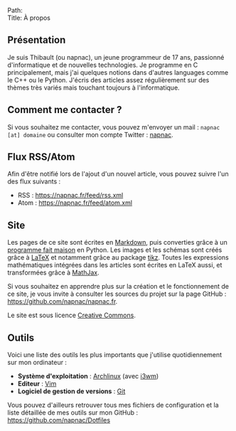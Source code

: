 Path:  
Title: À propos

## Présentation

Je suis Thibault (ou napnac), un jeune programmeur de 17 ans, passionné d'informatique et de nouvelles technologies. Je programme en C principalement, mais j'ai quelques notions dans d'autres languages comme le C++ ou le Python. J'écris des articles assez régulièrement sur des thèmes très variés mais touchant toujours à l'informatique.

## Comment me contacter ?

Si vous souhaitez me contacter, vous pouvez m'envoyer un mail : `napnac [at] domaine` ou consulter mon compte Twitter : [napnac](https://twitter.com/napnac).

## Flux RSS/Atom

Afin d'être notifié lors de l'ajout d'un nouvel article, vous pouvez suivre l'un des flux suivants :

- RSS : <https://napnac.fr/feed/rss.xml>
- Atom : <https://napnac.fr/feed/atom.xml>

## Site

Les pages de ce site sont écrites en [Markdown](https://en.wikipedia.org/wiki/Markdown), puis converties grâce à un [programme fait maison](https://github.com/napnac/napnac.fr/blob/master/scripts/build.py) en Python. Les images et les schémas sont créés grâce à [LaTeX](https://en.wikipedia.org/wiki/LaTeX) et notamment grâce au package [tikz](http://www.texample.net/tikz/examples/). Toutes les expressions mathématiques intégrées dans les articles sont écrites en LaTeX aussi, et transformées grâce à [MathJax](https://www.mathjax.org/).

Si vous souhaitez en apprendre plus sur la création et le fonctionnement de ce site, je vous invite à consulter les sources du projet sur la page GitHub : <https://github.com/napnac/napnac.fr>.

Le site est sous licence [Creative Commons](http://creativecommons.org/licenses/by-nc-sa/4.0/).

## Outils

Voici une liste des outils les plus importants que j'utilise quotidiennement sur mon ordinateur :

- **Système d'exploitation** : [Archlinux](https://www.archlinux.org/) (avec [i3wm](https://i3wm.org/))
- **Editeur** : [Vim](http://www.vim.org/)
- **Logiciel de gestion de versions** : [Git](https://git-scm.com/)

Vous pouvez d'ailleurs retrouver tous mes fichiers de configuration et la liste détaillée de mes outils sur mon GitHub : <https://github.com/napnac/Dotfiles>
